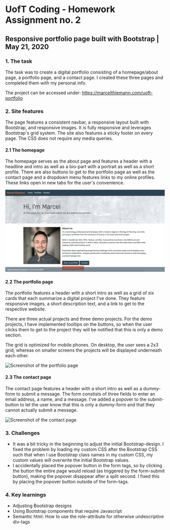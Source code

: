 # UofT Coding - Homework Assignment no. 2 
## Responsive portfolio page built with Bootstrap | May 21, 2020

### 1. The task

The task was to create a digital portfolio consisting of a homepage/about page, a portfolio page, and a contact page. I created these three pages and completed them with my personal info.

The project can be accessed under: https://marcelthiemann.com/uoft-portfolio

### 2. Site features

The page features a consistent navbar, a responsive layout built with Bootstrap, and responsive images. It is fully responsive and leverages Bootstrap's grid system. The site also features a sticky footer on every page. The CSS does not require any media queries.

#### 2.1 The homepage

The homepage serves as the about page and features a header with a headline and intro as well as a bio-part with a portrait as well as a short profile. There are also buttons to get to the portfolio page as well as the contact page and a dropdown menu features links to my online profiles. These links open in new tabs for the user's convenience.

![Screenshot of the homepage](https://github.com/cestmarcel/uoft-portfolio/blob/master/assets/screenshots/homepage.png)

#### 2.2 The portfolio page

The portfolio features a header with a short intro as well as a grid of six cards that each summarize a digital project I've done. They feature responsive images, a short description text, and a link to get to the respective website.

There are three actual projects and three demo projects. For the demo projects, I have implemented tooltips on the buttons, so when the user clicks them to get to the project they will be notified that this is only a demo section.

The grid is optimized for mobile phones. On desktop, the user sees a 2x3 grid, whereas on smaller screens the projects will be displayed underneath each other.

![Screenshot of the portfolio page](http://url/to/img.png)

#### 2.3 The contact page

The contact page features a header with a short intro as well as a dummy-form to submit a message. The form constists of three fields to enter an email address, a name, and a message. I've added a popover to the submit-button to let the user know that this is only a dummy-form and that they cannot actually submit a message.

![Screenshot of the contact page](http://url/to/img.png)

### 3. Challenges

- It was a bit tricky in the beginning to adjust the initial Bootstrap-design. I fixed the problem by loading my custom CSS after the Bootstrap CSS such that when I use Bootstrap class names in my custom CSS, my custom values will overwrite the initial Bootstrap values.
- I accidentally placed the popover button in the form tags, so by clicking the button the entire page would reload (as triggered by the form-submit button), making the popover disappear after a split second. I fixed this by placing the popover button outside of the form-tags.

### 4. Key learnings

- Adjusting Bootstrap designs
- Using Bootstrap components that require Javascript
- Semantic html: How to use the role-attribute for otherwise undescriptive div-tags